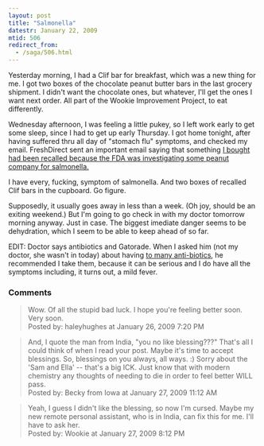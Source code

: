 ```yaml
---
layout: post
title: "Salmonella"
datestr: January 22, 2009
mtid: 506
redirect_from:
  - /saga/506.html
---
```


Yesterday morning, I had a Clif bar for breakfast, which was a new thing for me.  I got two boxes of the chocolate peanut butter bars in the last grocery shipment.  I didn't want the chocolate ones, but whatever, I'll get the ones I want next order.  All part of the Wookie Improvement Project, to eat differently.

Wednesday afternoon, I was feeling a little pukey, so I left work early to get some sleep, since I had to get up early Thursday.  I got home tonight, after having suffered thru all day of "stomach flu" symptoms, and checked my email.  FreshDirect sent an important email saying that something <a href="http://www.fda.gov/oc/opacom/hottopics/salmonellatyph.html">I bought had been recalled because the FDA was investigating some peanut company for salmonella.</a>

I have every, fucking, symptom of salmonella.  And two boxes of recalled Clif bars in the cupboard.  Go figure.

Supposedly, it usually goes away in less than a week.  (Oh joy, should be an exiting weekend.)  But I'm going to go check in with my doctor tomorrow morning anyway.  Just in case.  The biggest imediate danger seems to be dehydration, which I seem to be able to keep ahead of so far.

EDIT: Doctor says antibiotics and Gatorade.  When I asked him (not my doctor, she wasn't in today) about having <a href="/2008/11/20/2008-11-20-497">to many anti-biotics</a>, he recommended I take them, because it can be serious and I do have all the symptoms including, it turns out, a mild fever.

### Comments

<blockquote>
Wow. Of all the stupid bad luck. I hope you're feeling better soon. Very soon.
<div class="comment-meta">Posted by: haleyhughes at January 26, 2009  7:20 PM</div> </blockquote>

<blockquote>
And, I quote the man from India, "you no like blessing???" That's all I could think of when I read your post.  Maybe it's time to accept blessings.  So, blessings on you always, all ways.  :)  Sorry about the 'Sam and Ella' -- that's a big ICK.  Just know that with modern chemistry any thoughts of needing to die in order to feel better WILL pass.
<div class="comment-meta">Posted by: Becky from Iowa at January 27, 2009 11:12 AM</div> </blockquote>

<blockquote>
Yeah, I guess I didn't like the blessing, so now I'm cursed.  Maybe my new remote personal assistant, who is in India, can fix this for me.  I'll have to ask her.
<div class="comment-meta">Posted by: Wookie at January 27, 2009  8:12 PM</div> </blockquote>

